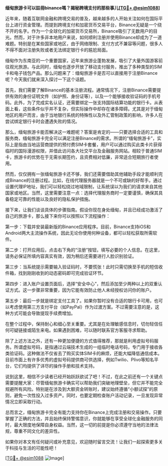 **缅甸旅游卡可以註冊binance嗎？揭秘跨境支付的那些事儿[[TG💪+ @esim1088](https://t.me/s/esim1088)]**

近年来，随着互联网金融和跨境交易的普及，越来越多的人开始关注如何在国际平台上进行资金管理。而提到跨境支付和加密货币交易平台，Binance无疑是一个绕不开的名字。作为一个全球化的加密货币交易所，Binance吸引了无数用户的目光。然而，对于许多非本地用户来说，如何顺利注册并使用Binance却成为了一道难题。特别是在某些国家或地区，由于网络限制、支付方式不兼容等问题，很多人不得不面对注册失败或者无法绑定银行卡的尴尬局面。

缅甸作为东南亚的一个重要国家，近年来旅游业蓬勃发展，吸引了大量外国游客前往观光旅游。与此同时，缅甸也逐步开放了移动支付服务，推出了多种类型的SIM卡和电子钱包产品。那么问题来了：缅甸旅游卡是否可以直接用于注册Binance呢？今天我们就来深入探讨一下这个话题。

首先，我们需要了解Binance的基本注册流程。通常情况下，注册Binance需要提供有效的身份证明文件（如护照、身份证等），以及一个能够接收验证码的手机号码。此外，为了完成实名认证，还需要绑定一张支持国际结算功能的银行卡。从表面上看，这些条件似乎并不复杂，但实际操作中却存在诸多障碍。尤其是对于缅甸地区的用户而言，由于当地银行系统的特殊性以及外汇管制政策的影响，许多人在尝试绑定银行卡时会遭遇失败的情况。

那么，缅甸旅游卡能否解决这一难题呢？答案是肯定的——只要选择合适的工具和服务商，缅甸旅游卡完全可以满足注册Binance的需求。所谓的“缅甸旅游卡”，实际上是指由当地运营商提供的预付费SIM卡套餐，用户可以通过购买此类卡片获得临时的国际漫游权限，并借此访问各大社交平台及金融服务网站。相较于普通SIM卡，旅游卡的优势在于无需长期签约，且资费相对低廉，非常适合短期旅行者使用。

然而，仅仅拥有一张缅甸旅游卡还不够，我们还需要借助其他辅助手段才能顺利完成Binance的注册过程。比如，在线代理服务器就是一个不可或缺的好帮手。通过设置代理IP地址，我们可以轻松绕过地域限制，让系统误以为我们的请求来自其他国家或地区。当然，这里需要注意一点：选择代理服务商时一定要谨慎，确保其具备稳定可靠的性能以及良好的隐私保护措施。

接下来，让我们谈谈具体的步骤指南。假设你现在身处缅甸，并且已经成功激活了自己的旅游卡，那么接下来你可以按照以下流程操作：

第一步：下载并安装最新版的Binance应用程序。目前，Binance支持iOS和Android两大主流操作系统，因此无论你使用何种设备，都可以轻松获取所需软件。

第二步：打开应用后，点击右下角的“注册”按钮，填写必要的个人信息。在这里，请务必保证所填内容真实有效，因为稍后还需要进行人脸识别验证。

第三步：当系统提示需要输入验证码时，不要慌张！此时只需切换至手机的短信收件箱，找到刚刚收到的动态密码即可完成验证环节。

第四步：进入账户设置页面后，选择“安全中心”，然后添加至少两种以上的双重认证方式。这一步骤非常重要，因为它能有效防止他人未经授权访问你的账户。

第五步：最后一步就是绑定支付工具了。如果你暂时没有合适的银行卡可用，也可以考虑使用第三方支付平台（如PayPal）作为过渡方案。不过需要注意的是，这种方式可能会导致提现手续费增加。

在整个过程中，保持耐心和细心至关重要。尤其是在处理敏感信息时，切勿轻信任何可疑链接或陌生来电。如果遇到困难，可以随时联系官方客服寻求帮助。

除了上述方法之外，还有一种更加便捷的方式值得推荐，那就是利用虚拟号码服务。所谓虚拟号码，是指通过云端技术生成的一组临时电话号码，专门用于接收各类验证码。这种做法不仅省去了购买实体SIM卡的麻烦，还能大幅降低通信成本。目前市面上有许多优秀的虚拟号码提供商可供选择，例如Twilio、Plivo等知名平台，它们均提供了详尽的操作手册和技术支持。

说到这里，相信不少读者已经开始跃跃欲试了吧！不过，在此之前还有一个关键点需要提醒大家：尽管缅甸旅游卡确实可以帮助我们突破地理壁垒，但它并不能完全规避所有风险。特别是在涉及到大额资金转账时，建议始终遵循“小额试探”的原则，避免一次性投入过多资产。同时，也要定期检查账户活动记录，一旦发现异常情况立即采取行动。

总而言之，缅甸旅游卡完全有能力支持你在Binance上完成注册和交易操作。只要掌握了正确的方法，并且始终保持警惕意识，你就能够在享受全球化金融服务的同时，最大限度地保障自身权益。当然，这一切的前提是你必须遵守当地的法律法规，尊重不同文化的差异性。

如果你对本文有任何疑问或补充意见，欢迎随时留言交流！让我们一起探索更多关于科技与生活的可能性吧！

[[TG💪+ @esim1088](https://t.me/s/esim1088) ![Image](https://i.postimg.cc/4NQfJmqS/Snipaste-2025-05-13-00-14-12.png)]